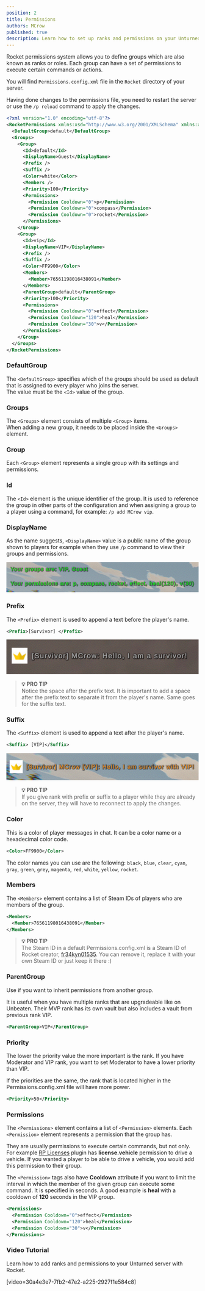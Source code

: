 ```yaml
---
position: 2
title: Permissions
authors: MCrow
published: true
description: Learn how to set up ranks and permissions on your Unturned server with Rocket.
---
```


Rocket permissions system allows you to define groups which are also known as ranks or roles. Each group can have a set of permissions to execute certain commands or actions.  

You will find `Permissions.config.xml` file in the `Rocket` directory of your server.

Having done changes to the permissions file, you need to restart the server or use the `/p reload` command to apply the changes.

```xml
<?xml version="1.0" encoding="utf-8"?>
<RocketPermissions xmlns:xsd="http://www.w3.org/2001/XMLSchema" xmlns:xsi="http://www.w3.org/2001/XMLSchema-instance">
  <DefaultGroup>default</DefaultGroup>
  <Groups>
    <Group>
      <Id>default</Id>
      <DisplayName>Guest</DisplayName>
      <Prefix />
      <Suffix />
      <Color>white</Color>
      <Members />
      <Priority>100</Priority>
      <Permissions>
        <Permission Cooldown="0">p</Permission>
        <Permission Cooldown="0">compass</Permission>
        <Permission Cooldown="0">rocket</Permission>
      </Permissions>
    </Group>
    <Group>
      <Id>vip</Id>
      <DisplayName>VIP</DisplayName>
      <Prefix />
      <Suffix />
      <Color>FF9900</Color>
      <Members>
        <Member>76561198016438091</Member>
      </Members>
      <ParentGroup>default</ParentGroup>
      <Priority>100</Priority>
      <Permissions>
        <Permission Cooldown="0">effect</Permission>
        <Permission Cooldown="120">heal</Permission>
        <Permission Cooldown="30">v</Permission>
      </Permissions>
    </Group>
  </Groups>
</RocketPermissions>
```

### DefaultGroup
The `<DefaultGroup>` specifies which of the groups should be used as default that is assigned to every player who joins the server.  
The value must be the `<Id>` value of the group.

### Groups
The `<Groups>` element consists of multiple `<Group>` items.  
When adding a new group, it needs to be placed inside the `<Groups>` element.

### Group
Each `<Group>` element represents a single group with its settings and permissions.

### Id
The `<Id>` element is the unique identifier of the group. It is used to reference the group in other parts of the configuration and when assigning a group to a player using a command, for example: `/p add MCrow vip`.

### DisplayName
As the name suggests, `<DisplayName>` value is a public name of the group shown to players for example when they use `/p` command to view their groups and permissions.

![your groups](assets/your_groups.png "/p command output in-game")

### Prefix
The `<Prefix>` element is used to append a text before the player's name.

```xml
<Prefix>[Survivor] </Prefix>
```

![survivor prefix](assets/survivor_prefix.png "[Survivor] prefix in-game")

> **💡 PRO TIP**  
> Notice the space after the prefix text. It is important to add a space after the prefix text to separate it from the player's name. Same goes for the suffix text.

### Suffix
The `<Suffix>` element is used to append a text after the player's name.

```xml
<Suffix> [VIP]</Suffix>
```

![vip suffix](assets/vip_suffix.png "[Survivor] prefix and [VIP] suffix in-game")

> **💡 PRO TIP**  
> If you give rank with prefix or suffix to a player while they are already on the server, they will have to reconnect to apply the changes.

### Color
This is a color of player messages in chat. It can be a color name or a hexadecimal color code.

```xml
<Color>FF9900</Color>
```

The color names you can use are the following: `black`, `blue`, `clear`, `cyan`, `gray`, `green`, `grey`, `magenta`, `red`, `white`, `yellow`, `rocket`.

### Members
The `<Members>` element contains a list of Steam IDs of players who are members of the group.

```xml
<Members>
  <Member>76561198016438091</Member>
</Members>
```

> **💡 PRO TIP**  
> The Steam ID in a default Permissions.config.xml is a Steam ID of Rocket creator, [fr34kyn01535](https://steamcommunity.com/profiles/76561198016438091). You can remove it, replace it with your own Steam ID or just keep it there :)

### ParentGroup
Use <ParentGroup> if you want to inherit permissions from another group. 

It is useful when you have multiple ranks that are upgradeable like on Unbeaten. Their MVP rank has its own vault but also includes a vault from previous rank VIP. 

```xml
<ParentGroup>VIP</ParentGroup>
```

### Priority
The lower the priority value the more important is the rank. If you have Moderator and VIP rank, you want to set Moderator to have a lower priority than VIP. 

If the priorities are the same, the rank that is located higher in the Permissions.config.xml file will have more power.

```xml
<Priority>50</Priority>
```

### Permissions
The `<Permissions>` element contains a list of `<Permission>` elements. Each `<Permission>` element represents a permission that the group has.

They are usually permissions to execute certain commands, but not only.
For example [RP Licenses](https://restoremonarchy.com/plugins/rplicenses) plugin has **license.vehicle** permission to drive a vehicle. If you wanted a player to be able to drive a vehicle, you would add this permission to their group.

The `<Permission>` tags also have **Cooldown** attribute if you want to limit the interval in which the member of the given group can execute some command. It is specified in seconds. A good example is **heal** with a cooldown of **120** seconds in the VIP group.

```xml
<Permissions>
  <Permission Cooldown="0">effect</Permission>
  <Permission Cooldown="120">heal</Permission>
  <Permission Cooldown="30">v</Permission>
</Permissions>
```

### Video Tutorial
Learn how to add ranks and permissions to your Unturned server with Rocket.

[video=30a4e3e7-7fb2-47e2-a225-2927f1e584c8]